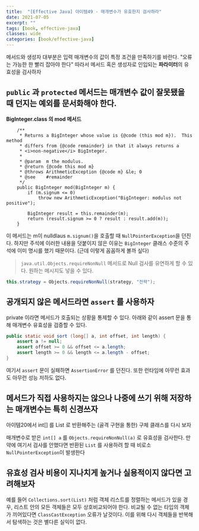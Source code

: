 ```yaml
---
title:  "[Effective Java] 아이템49 - 매개변수가 유효한지 검사하라"
date: 2021-07-05
excerpt: ""
tags: [book, effective-java]
classes: wide
categories: [book/effective-java]
---
```


메서드와 생성자 대부분은 입력 매개변수의 값이 특정 조건을 만족하기를 바란다. "오류는 가능한 한 빨리 잡아야 한다" 따라서 메서드 혹은 생성자로 인입되는 **파라미터**의 유효성을 검사하자


## `public` 과 `protected` 메서드는 매개변수 값이 잘못됐을 때 던지는 예외를 문서화해야 한다.

**BigInteger.class 의 mod 메서드**

```
    /**
     * Returns a BigInteger whose value is {@code (this mod m}).  This method
     * differs from {@code remainder} in that it always returns a
     * <i>non-negative</i> BigInteger.
     *
     * @param  m the modulus.
     * @return {@code this mod m}
     * @throws ArithmeticException {@code m} &le; 0
     * @see    #remainder
     */
    public BigInteger mod(BigInteger m) {
        if (m.signum <= 0)
            throw new ArithmeticException("BigInteger: modulus not positive");

        BigInteger result = this.remainder(m);
        return (result.signum >= 0 ? result : result.add(m));
    }
```

이 메서드는 m이 nulldlaus `m.signum()`을 호출할 때 `NullPointerException`을 던진다. 하지만 주석에 이러한 내용을 덧붙이지 않은 이유는 `BigInteger` 클래스 수준의 주석에 이미 명시를 했기 때문이다. (근데 이렇게 꼼꼼하게 볼까 싶다)

> `java.util.Objects.requireNonNull` 메서드로 Null 검사를 유연하게 할 수 있다. 원하는 메시지도 넣을 수 있다.

``` java
this.strategy = Objects.requireNonNull(strategy, "전략");
```

## 공개되지 않은 메서드라면 `assert` 를 사용하자

private 이라면 메서드가 호출되는 상황을 통제할 수 있다. 아래와 같이 assert 문을 통해 매개변수 유효성을 검증할 수 있다.

``` java
public static void sort (long[] a, int offset, int length) {
    assert a != null;
    assert offset >= 0 && offset <= a.length;
    assert length >= 0 && length <= a.length - offset;
}
```

여기서 `assert` 문이 실패하면 `AssertionError` 를 던진다. 또한 런타임에 아무런 효과도 아무런 성능 저하도 없다.

## 메서드가 직접 사용하지는 않으나 나중에 쓰기 위해 저장하는 매개변수는 특히 신경쓰자

아이템20에서 int[] 를 List<Integer> 로 반환해주는 (골격 구현을 통한) 구체 클래스를 다시 보자

매개변수로 받은 `int[] a` 를 `Objects.requireNonNull(a)` 로 유효성을 검사한다. 만약에 여기서 검사를 안했다면 반환된 `List` 를 사용하려 할 때 비로소 `NullPointerException`이 발생한다

## 유효성 검사 비용이 지나치게 높거나 실용적이지 않다면 고려해보자

예를 들어 `Collections.sort(List)` 처럼 객체 리스트를 정렬하는 메서드가 있을 경우, 리스트 안의 모든 객체들은 모두 상호비교되어야 한다. 비교될 수 없는 타입의 객체가 끼어있다면 `ClassCastException` 오류가 날것이다. 이를 위해 다시 객체들을 반복해서 탐색하는 것은 별다른 실익이 없다.
